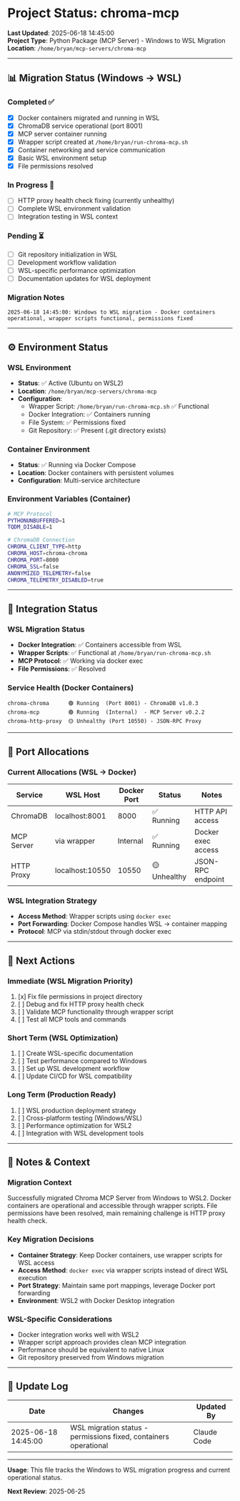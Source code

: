 # Project Status: chroma-mcp

**Last Updated**: 2025-06-18 14:45:00  
**Project Type**: Python Package (MCP Server) - Windows to WSL Migration  
**Location**: `/home/bryan/mcp-servers/chroma-mcp`

---

## 📊 Migration Status (Windows → WSL)

### Completed ✅
- [x] Docker containers migrated and running in WSL
- [x] ChromaDB service operational (port 8001)
- [x] MCP server container running
- [x] Wrapper script created at `/home/bryan/run-chroma-mcp.sh`
- [x] Container networking and service communication
- [x] Basic WSL environment setup
- [x] File permissions resolved

### In Progress 🔄
- [ ] HTTP proxy health check fixing (currently unhealthy)
- [ ] Complete WSL environment validation
- [ ] Integration testing in WSL context

### Pending ⏳
- [ ] Git repository initialization in WSL
- [ ] Development workflow validation
- [ ] WSL-specific performance optimization
- [ ] Documentation updates for WSL deployment

### Migration Notes
```
2025-06-18 14:45:00: Windows to WSL migration - Docker containers operational, wrapper scripts functional, permissions fixed
```

---

## ⚙️ Environment Status

### WSL Environment
- **Status**: ✅ Active (Ubuntu on WSL2)
- **Location**: `/home/bryan/mcp-servers/chroma-mcp`
- **Configuration**: 
  - Wrapper Script: `/home/bryan/run-chroma-mcp.sh` ✅ Functional
  - Docker Integration: ✅ Containers running
  - File System: ✅ Permissions fixed
  - Git Repository: ✅ Present (.git directory exists)

### Container Environment
- **Status**: ✅ Running via Docker Compose
- **Location**: Docker containers with persistent volumes
- **Configuration**: Multi-service architecture

### Environment Variables (Container)
```bash
# MCP Protocol
PYTHONUNBUFFERED=1
TQDM_DISABLE=1

# ChromaDB Connection
CHROMA_CLIENT_TYPE=http
CHROMA_HOST=chroma-chroma
CHROMA_PORT=8000
CHROMA_SSL=false
ANONYMIZED_TELEMETRY=false
CHROMA_TELEMETRY_DISABLED=true
```

---

## 🔗 Integration Status

### WSL Migration Status
- **Docker Integration**: ✅ Containers accessible from WSL
- **Wrapper Scripts**: ✅ Functional at `/home/bryan/run-chroma-mcp.sh`
- **MCP Protocol**: ✅ Working via docker exec
- **File Permissions**: ✅ Resolved

### Service Health (Docker Containers)
```
chroma-chroma      🟢 Running  (Port 8001) - ChromaDB v1.0.3
chroma-mcp         🟢 Running  (Internal)  - MCP Server v0.2.2
chroma-http-proxy  🟡 Unhealthy (Port 10550) - JSON-RPC Proxy
```

---

## 🔌 Port Allocations

### Current Allocations (WSL → Docker)
| Service | WSL Host | Docker Port | Status | Notes |
|---------|----------|-------------|--------|-------|
| ChromaDB | localhost:8001 | 8000 | ✅ Running | HTTP API access |
| MCP Server | via wrapper | Internal | ✅ Running | Docker exec access |
| HTTP Proxy | localhost:10550 | 10550 | 🟡 Unhealthy | JSON-RPC endpoint |

### WSL Integration Strategy
- **Access Method**: Wrapper scripts using `docker exec`
- **Port Forwarding**: Docker Compose handles WSL → container mapping
- **Protocol**: MCP via stdin/stdout through docker exec

---

## 🚀 Next Actions

### Immediate (WSL Migration Priority)
1. [x] Fix file permissions in project directory
2. [ ] Debug and fix HTTP proxy health check
3. [ ] Validate MCP functionality through wrapper script
4. [ ] Test all MCP tools and commands

### Short Term (WSL Optimization)
1. [ ] Create WSL-specific documentation
2. [ ] Test performance compared to Windows
3. [ ] Set up WSL development workflow
4. [ ] Update CI/CD for WSL compatibility

### Long Term (Production Ready)
1. [ ] WSL production deployment strategy
2. [ ] Cross-platform testing (Windows/WSL)
3. [ ] Performance optimization for WSL2
4. [ ] Integration with WSL development tools

---

## 📝 Notes & Context

### Migration Context
Successfully migrated Chroma MCP Server from Windows to WSL2. Docker containers are operational and accessible through wrapper scripts. File permissions have been resolved, main remaining challenge is HTTP proxy health check.

### Key Migration Decisions
- **Container Strategy**: Keep Docker containers, use wrapper scripts for WSL access
- **Access Method**: `docker exec` via wrapper scripts instead of direct WSL execution
- **Port Strategy**: Maintain same port mappings, leverage Docker port forwarding
- **Environment**: WSL2 with Docker Desktop integration

### WSL-Specific Considerations
- Docker integration works well with WSL2
- Wrapper script approach provides clean MCP integration
- Performance should be equivalent to native Linux
- Git repository preserved from Windows migration

---

## 🔄 Update Log

| Date | Changes | Updated By |
|------|---------|------------|
| 2025-06-18 14:45:00 | WSL migration status - permissions fixed, containers operational | Claude Code |

---

**Usage**: This file tracks the Windows to WSL migration progress and current operational status.

**Next Review**: 2025-06-25
